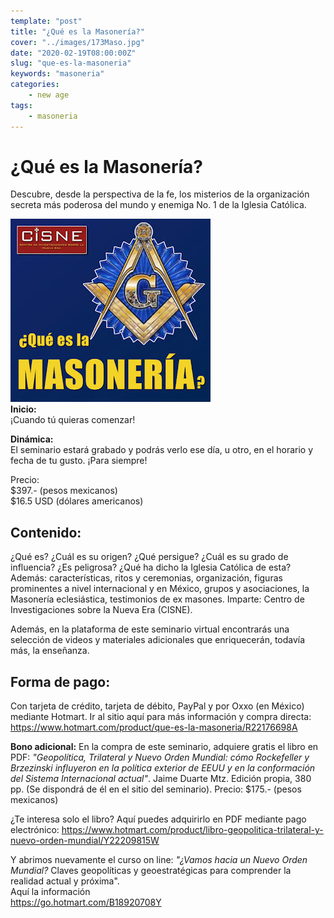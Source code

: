 ```yaml
---
template: "post"
title: "¿Qué es la Masonería?"
cover: "../images/173Maso.jpg"
date: "2020-02-19T08:00:00Z"
slug: "que-es-la-masoneria"
keywords: "masoneria"
categories: 
    - new age
tags:
    - masoneria
---
```


# ¿Qué es la Masonería? 
Descubre, desde la perspectiva de la fe, los misterios de la organización secreta más poderosa del mundo y enemiga No. 1 de la Iglesia Católica.

![Mazo](../images/173Maso.jpg)  
**Inicio:**   
¡Cuando tú quieras comenzar!  

**Dinámica:**    
El seminario estará grabado y podrás verlo ese día, u otro, en el horario y fecha de tu gusto. ¡Para siempre!   

Precio:   
$397.- (pesos mexicanos)  
$16.5 USD (dólares americanos)  

## Contenido:
¿Qué es? ¿Cuál es su origen? ¿Qué persigue? ¿Cuál es su grado de influencia? ¿Es peligrosa? ¿Qué ha dicho la Iglesia Católica de esta? Además: características, ritos y ceremonias, organización, figuras prominentes a nivel internacional y en México, grupos y asociaciones, la Masonería eclesiástica, testimonios de ex masones. Imparte: Centro de Investigaciones sobre la Nueva Era (CISNE).

Además, en la plataforma de este seminario virtual encontrarás una selección de videos y materiales adicionales que enriquecerán, todavía más, la enseñanza.

## Forma de pago:

Con tarjeta de crédito, tarjeta de débito, PayPal y por Oxxo (en México) mediante Hotmart. Ir al sitio aquí para más información y compra directa:
https://www.hotmart.com/product/que-es-la-masoneria/R22176698A 

**Bono adicional:**
En la compra de este seminario, adquiere gratis el libro en PDF: *"Geopolítica, Trilateral y Nuevo Orden Mundial: cómo Rockefeller y Brzezinski influyeron en la política exterior de EEUU y en la conformación del Sistema Internacional actual"*. Jaime Duarte Mtz. Edición propia, 380 pp. (Se dispondrá de él en el sitio del seminario). Precio: $175.- (pesos mexicanos)

¿Te interesa solo el libro? Aquí puedes adquirirlo en PDF mediante pago electrónico: https://www.hotmart.com/product/libro-geopolitica-trilateral-y-nuevo-orden-mundial/Y22209815W   


Y abrimos nuevamente el curso on line: *"¿Vamos hacia un Nuevo Orden Mundial?* Claves geopolíticas y geoestratégicas para comprender la realidad actual y próxima".  
Aquí la información  
https://go.hotmart.com/B18920708Y   